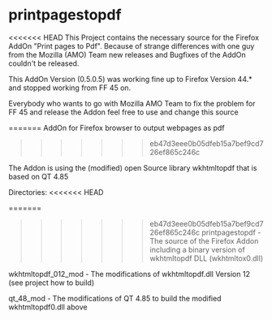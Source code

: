 # printpagestopdf
<<<<<<< HEAD
This Project contains the necessary source for the Firefox AddOn "Print pages to Pdf". Because of strange differences with one
guy from the Mozilla (AMO) Team new releases and Bugfixes of the AddOn couldn't be released.

This AddOn Version (0.5.0.5) was working fine up to Firefox Version 44.* and stopped working from FF 45 on. 

Everybody who wants to go with Mozilla AMO Team to fix the problem for FF 45 and release the Addon feel free to use and change this source


=======
AddOn for Firefox browser to output webpages as pdf
>>>>>>> eb47d3eee0b05dfeb15a7bef9cd726ef865c246c

The Addon is using the (modified) open Source library wkhtmltopdf that is based on QT 4.85

Directories:
<<<<<<< HEAD

=======
>>>>>>> eb47d3eee0b05dfeb15a7bef9cd726ef865c246c
printpagestopdf - The source of the Firefox Addon including a binary version of wkhtmltopdf DLL (wkhtmltox0.dll)

wkhtmltopdf_012_mod - The modifications of wkhtmltopdf.dll Version 12 (see project how to build)

qt_48_mod - The modifications of QT 4.85 to build the modified wkhtmltopdf0.dll above
